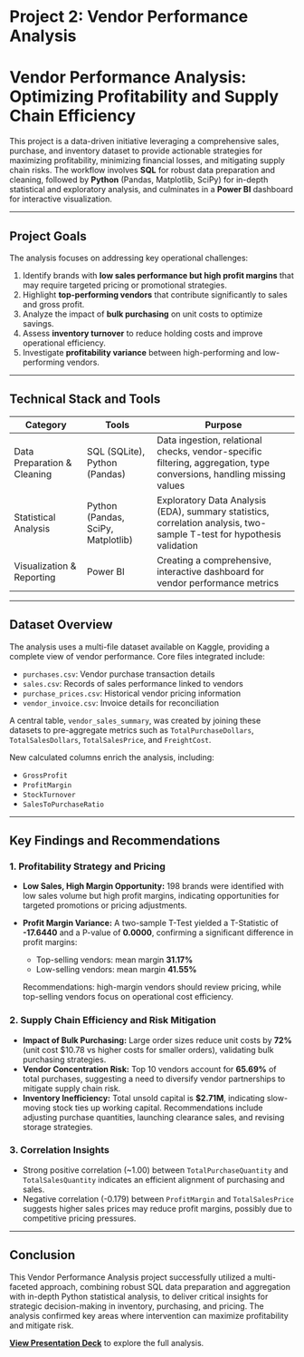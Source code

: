 # Project 2: Vendor Performance Analysis

# Vendor Performance Analysis: Optimizing Profitability and Supply Chain Efficiency

This project is a data-driven initiative leveraging a comprehensive sales, purchase, and inventory dataset to provide actionable strategies for maximizing profitability, minimizing financial losses, and mitigating supply chain risks. The workflow involves **SQL** for robust data preparation and cleaning, followed by **Python** (Pandas, Matplotlib, SciPy) for in-depth statistical and exploratory analysis, and culminates in a **Power BI** dashboard for interactive visualization.  

---

## Project Goals

The analysis focuses on addressing key operational challenges:  

1. Identify brands with **low sales performance but high profit margins** that may require targeted pricing or promotional strategies.  
2. Highlight **top-performing vendors** that contribute significantly to sales and gross profit.  
3. Analyze the impact of **bulk purchasing** on unit costs to optimize savings.  
4. Assess **inventory turnover** to reduce holding costs and improve operational efficiency.  
5. Investigate **profitability variance** between high-performing and low-performing vendors.  

---

## Technical Stack and Tools

| Category                 | Tools                               | Purpose                                                                                   |
|--------------------------|------------------------------------|-------------------------------------------------------------------------------------------|
| Data Preparation & Cleaning | SQL (SQLite), Python (Pandas)      | Data ingestion, relational checks, vendor-specific filtering, aggregation, type conversions, handling missing values |
| Statistical Analysis      | Python (Pandas, SciPy, Matplotlib) | Exploratory Data Analysis (EDA), summary statistics, correlation analysis, two-sample T-test for hypothesis validation |
| Visualization & Reporting | Power BI                             | Creating a comprehensive, interactive dashboard for vendor performance metrics            |

---

## Dataset Overview

The analysis uses a multi-file dataset available on Kaggle, providing a complete view of vendor performance. Core files integrated include:  

- `purchases.csv`: Vendor purchase transaction details  
- `sales.csv`: Records of sales performance linked to vendors  
- `purchase_prices.csv`: Historical vendor pricing information  
- `vendor_invoice.csv`: Invoice details for reconciliation  

A central table, `vendor_sales_summary`, was created by joining these datasets to pre-aggregate metrics such as `TotalPurchaseDollars`, `TotalSalesDollars`, `TotalSalesPrice`, and `FreightCost`.  

New calculated columns enrich the analysis, including:  

- `GrossProfit`  
- `ProfitMargin`  
- `StockTurnover`  
- `SalesToPurchaseRatio`  

---

## Key Findings and Recommendations

### 1. Profitability Strategy and Pricing

- **Low Sales, High Margin Opportunity:** 198 brands were identified with low sales volume but high profit margins, indicating opportunities for targeted promotions or pricing adjustments.  
- **Profit Margin Variance:** A two-sample T-Test yielded a T-Statistic of **-17.6440** and a P-value of **0.0000**, confirming a significant difference in profit margins:  
  - Top-selling vendors: mean margin **31.17%**  
  - Low-selling vendors: mean margin **41.55%**  

  Recommendations: high-margin vendors should review pricing, while top-selling vendors focus on operational cost efficiency.  

### 2. Supply Chain Efficiency and Risk Mitigation

- **Impact of Bulk Purchasing:** Large order sizes reduce unit costs by **72%** (unit cost $10.78 vs higher costs for smaller orders), validating bulk purchasing strategies.  
- **Vendor Concentration Risk:** Top 10 vendors account for **65.69%** of total purchases, suggesting a need to diversify vendor partnerships to mitigate supply chain risk.  
- **Inventory Inefficiency:** Total unsold capital is **$2.71M**, indicating slow-moving stock ties up working capital. Recommendations include adjusting purchase quantities, launching clearance sales, and revising storage strategies.  

### 3. Correlation Insights

- Strong positive correlation (~1.00) between `TotalPurchaseQuantity` and `TotalSalesQuantity` indicates an efficient alignment of purchasing and sales.  
- Negative correlation (-0.179) between `ProfitMargin` and `TotalSalesPrice` suggests higher sales prices may reduce profit margins, possibly due to competitive pricing pressures.  

---

## Conclusion

This Vendor Performance Analysis project successfully utilized a multi-faceted approach, combining robust SQL data preparation and aggregation with in-depth Python statistical analysis, to deliver critical insights for strategic decision-making in inventory, purchasing, and pricing. The analysis confirmed key areas where intervention can maximize profitability and mitigate risk.

**[View Presentation Deck](https://www.canva.com/design/DAG18ySP7Mo/dAV_1_GNbWz-Vb5EX8_4XA/edit)** to explore the full analysis.
